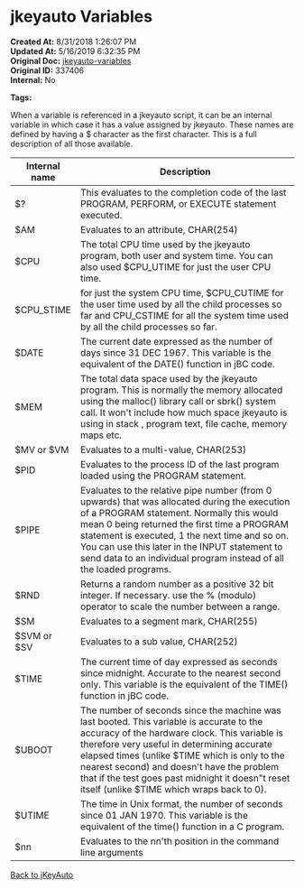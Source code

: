# jkeyauto Variables

**Created At:** 8/31/2018 1:26:07 PM  
**Updated At:** 5/16/2019 6:32:35 PM  
**Original Doc:** [jkeyauto-variables](https://docs.jbase.com/48575-jkeyauto/jkeyauto-variables)  
**Original ID:** 337406  
**Internal:** No  

**Tags:**
<badge text='program profiling' vertical='middle' />

When a variable is referenced in a jkeyauto script, it can be an internal variable in which case it has a value assigned by jkeyauto. These names are defined by having a $ character as the first character. This is a full description of all those available.

| Internal name | Description |
| --- | --- |
| $? | This evaluates to the completion code of the last PROGRAM, PERFORM, or EXECUTE statement executed. |
| $AM | Evaluates to an attribute, CHAR(254) |
| $CPU | The total CPU time used by the jkeyauto program, both user and system time. You can also used $CPU\_UTIME for just the user CPU time. |
| $CPU\_STIME | for just the system CPU time, $CPU\_CUTIME for the user time used by all the child processes so far and CPU\_CSTIME for all the system time used by all the child processes so far. |
| $DATE | The current date expressed as the number of days since 31 DEC 1967. This variable is the equivalent of the DATE() function in jBC code. |
| $MEM | The total data space used by the jkeyauto program. This is normally the memory allocated using the malloc() library call or sbrk() system call. It won't include how much space jkeyauto is using in stack , program text, file cache, memory maps etc. |
| $MV or $VM | Evaluates to a multi-value, CHAR(253) |
| $PID | Evaluates to the process ID of the last program loaded using the PROGRAM statement. |
| $PIPE | Evaluates to the relative pipe number (from 0 upwards) that was allocated during the execution of a PROGRAM statement. Normally this would mean 0 being returned the first time a PROGRAM statement is executed, 1 the next time and so on. You can use this later in the INPUT statement to send data to an individual program instead of all the loaded programs. |
| $RND | Returns a random number as a positive 32 bit integer. If necessary. use the % (modulo) operator to scale the number between a range. |
| $SM | Evaluates to a segment mark, CHAR(255) |
| $SVM or $SV | Evaluates to a sub value, CHAR(252) |
| $TIME | The current time of day expressed as seconds since midnight. Accurate to the nearest second only. This variable is the equivalent of the TIME() function in jBC code. |
| $UBOOT | The number of seconds since the machine was last booted. This variable is accurate to the accuracy of the hardware clock. This variable is therefore very useful in determining accurate elapsed times (unlike $TIME which is only to the nearest second) and doesn't have the problem that if the test goes past midnight it doesn"t reset itself (unlike $TIME which wraps back to 0). |
| $UTIME | The time in Unix format, the number of seconds since 01 JAN 1970. This variable is the equivalent of the time() function in a C program. |
| $nn | Evaluates to the nn'th position in the command line arguments |

[Back to jKeyAuto](./../README.md)
